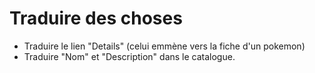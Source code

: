 # Traduire des choses 

- Traduire le lien "Details" (celui emmène vers la fiche d'un pokemon)
- Traduire "Nom" et "Description" dans le catalogue.

